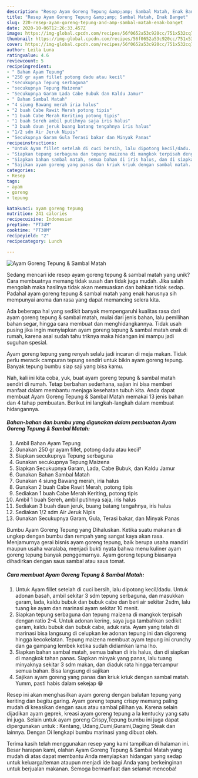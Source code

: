 ```yaml
---
description: "Resep Ayam Goreng Tepung &amp;amp; Sambal Matah, Enak Banget"
title: "Resep Ayam Goreng Tepung &amp;amp; Sambal Matah, Enak Banget"
slug: 220-resep-ayam-goreng-tepung-and-amp-sambal-matah-enak-banget
date: 2020-10-06T12:26:33.457Z
image: https://img-global.cpcdn.com/recipes/56f0652a53c920cc/751x532cq70/ayam-goreng-tepung-sambal-matah-foto-resep-utama.jpg
thumbnail: https://img-global.cpcdn.com/recipes/56f0652a53c920cc/751x532cq70/ayam-goreng-tepung-sambal-matah-foto-resep-utama.jpg
cover: https://img-global.cpcdn.com/recipes/56f0652a53c920cc/751x532cq70/ayam-goreng-tepung-sambal-matah-foto-resep-utama.jpg
author: Leila Luna
ratingvalue: 4.6
reviewcount: 5
recipeingredient:
- " Bahan Ayam Tepung"
- "250 gr ayam fillet potong dadu atau kecil"
- "secukupnya Tepung serbaguna"
- "secukupnya Tepung Maizena"
- "Secukupnya Garam Lada Cabe Bubuk dan Kaldu Jamur"
- " Bahan Sambal Matah"
- "4 siung Bawang merah iria halus"
- "2 buah Cabe Rawit Merah potong tipis"
- "1 buah Cabe Merah Keriting potong tipis"
- "1 buah Sereh ambil putihnya saja iris halus"
- "3 buah daun jeruk buang batang tengahnya iris halus"
- "1/2 sdm Air Jeruk Nipis"
- "Secukupnya Garam Gula Terasi bakar dan Minyak Panas"
recipeinstructions:
- "Untuk Ayam fillet setelah di cuci bersih, lalu dipotong kecil/dadu. Untuk adonan basah, ambil sekitar 3 sdm tepung serbaguna, dan masukkan garam, lada, kaldu bubuk dan bubuk cabe dan beri air sekitar 2sdm, lalu tuang ke ayam dan marinasi ayam sekitar 10 menit."
- "Siapkan tepung serbaguna dan tepung maizena di mangkok terpisah dengan ratio 2-4. Untuk adonan kering, saya juga tambahkan sedikit garam, kaldu bubuk dan bubuk cabe, aduk rata. Ayam yang telah di marinasi bisa langsung di celupkan ke adonan tepung ini dan digoreng hingga kecokelatan. Tepung maizena membuat ayam tepung ini crunchy dan ga gampang lembek ketika sudah didiamkan lama lho."
- "Siapkan bahan sambal matah, semua bahan di iris halus, dan di siapkan di mangkok tahan panas. Siapkan minyak yang panas, lalu tuang minyaknya sekitar 3 sdm makan, dan diaduk rata hingga tercampur semua bahan. Bisa langsung di sajikan"
- "Sajikan ayam goreng yang panas dan kriuk kriuk dengan sambal matah. Yumm, pasti habis dalam sekejap 😁"
categories:
- Resep
tags:
- ayam
- goreng
- tepung

katakunci: ayam goreng tepung 
nutrition: 241 calories
recipecuisine: Indonesian
preptime: "PT34M"
cooktime: "PT38M"
recipeyield: "2"
recipecategory: Lunch

---
```



![Ayam Goreng Tepung &amp; Sambal Matah](https://img-global.cpcdn.com/recipes/56f0652a53c920cc/751x532cq70/ayam-goreng-tepung-sambal-matah-foto-resep-utama.jpg)

Sedang mencari ide resep ayam goreng tepung &amp; sambal matah yang unik? Cara membuatnya memang tidak susah dan tidak juga mudah. Jika salah mengolah maka hasilnya tidak akan memuaskan dan bahkan tidak sedap. Padahal ayam goreng tepung &amp; sambal matah yang enak harusnya sih mempunyai aroma dan rasa yang dapat memancing selera kita.

Ada beberapa hal yang sedikit banyak mempengaruhi kualitas rasa dari ayam goreng tepung &amp; sambal matah, mulai dari jenis bahan, lalu pemilihan bahan segar, hingga cara membuat dan menghidangkannya. Tidak usah pusing jika ingin menyiapkan ayam goreng tepung &amp; sambal matah enak di rumah, karena asal sudah tahu triknya maka hidangan ini mampu jadi suguhan spesial.

Ayam goreng tepung yang renyah selalu jadi incaran di meja makan. Tidak perlu meracik campuran tepung sendiri untuk bikin ayam goreng tepung. Banyak tepung bumbu siap saji yang bisa kamu.


Nah, kali ini kita coba, yuk, buat ayam goreng tepung &amp; sambal matah sendiri di rumah. Tetap berbahan sederhana, sajian ini bisa memberi manfaat dalam membantu menjaga kesehatan tubuh kita. Anda dapat membuat Ayam Goreng Tepung &amp; Sambal Matah memakai 13 jenis bahan dan 4 tahap pembuatan. Berikut ini langkah-langkah dalam membuat hidangannya.

<!--inarticleads1-->

##### Bahan-bahan dan bumbu yang digunakan dalam pembuatan Ayam Goreng Tepung &amp; Sambal Matah:

1. Ambil  Bahan Ayam Tepung
1. Gunakan 250 gr ayam fillet, potong dadu atau kecil²
1. Siapkan secukupnya Tepung serbaguna
1. Gunakan secukupnya Tepung Maizena
1. Siapkan Secukupnya Garam, Lada, Cabe Bubuk, dan Kaldu Jamur
1. Gunakan  Bahan Sambal Matah
1. Gunakan 4 siung Bawang merah, iria halus
1. Gunakan 2 buah Cabe Rawit Merah, potong tipis
1. Sediakan 1 buah Cabe Merah Keriting, potong tipis
1. Ambil 1 buah Sereh, ambil putihnya saja, iris halus
1. Sediakan 3 buah daun jeruk, buang batang tengahnya, iris halus
1. Sediakan 1/2 sdm Air Jeruk Nipis
1. Gunakan Secukupnya Garam, Gula, Terasi bakar, dan Minyak Panas


Bumbu Ayam Goreng Tepung yang Dihaluskan. Ketika suatu makanan di ungkep dengan bumbu dan rempah yang sangat kaya akan rasa. Menjamurnya gerai bisnis ayam goreng tepung, baik berupa usaha mandiri maupun usaha waralaba, menjadi bukti nyata bahwa menu kuliner ayam goreng tepung banyak penggemarnya. Ayam goreng tepung biasanya dihadirkan dengan saus sambal atau saus tomat. 

<!--inarticleads2-->

##### Cara membuat Ayam Goreng Tepung &amp; Sambal Matah:

1. Untuk Ayam fillet setelah di cuci bersih, lalu dipotong kecil/dadu. Untuk adonan basah, ambil sekitar 3 sdm tepung serbaguna, dan masukkan garam, lada, kaldu bubuk dan bubuk cabe dan beri air sekitar 2sdm, lalu tuang ke ayam dan marinasi ayam sekitar 10 menit.
1. Siapkan tepung serbaguna dan tepung maizena di mangkok terpisah dengan ratio 2-4. Untuk adonan kering, saya juga tambahkan sedikit garam, kaldu bubuk dan bubuk cabe, aduk rata. Ayam yang telah di marinasi bisa langsung di celupkan ke adonan tepung ini dan digoreng hingga kecokelatan. Tepung maizena membuat ayam tepung ini crunchy dan ga gampang lembek ketika sudah didiamkan lama lho.
1. Siapkan bahan sambal matah, semua bahan di iris halus, dan di siapkan di mangkok tahan panas. Siapkan minyak yang panas, lalu tuang minyaknya sekitar 3 sdm makan, dan diaduk rata hingga tercampur semua bahan. Bisa langsung di sajikan
1. Sajikan ayam goreng yang panas dan kriuk kriuk dengan sambal matah. Yumm, pasti habis dalam sekejap 😁


Resep ini akan menghasilkan ayam goreng dengan balutan tepung yang keriting dan begitu garing. Ayam goreng tepung crispy memang paling mudah di kreasikan dengan saus atau sambal pilihan ya. Karena selain dijadikan ayam geprek, kreasi ayam goreng tepung a la kentucky yang satu ini juga. Selain untuk ayam goreng Crispy,Tepung bumbu ini juga dapat dipergunakan untuk : Kentang, Udang,Cumi,Gurami,Daging Steak dan lainnya. Dengan Di lengkapi bumbu marinasi yang dibuat oleh. 

Terima kasih telah menggunakan resep yang kami tampilkan di halaman ini. Besar harapan kami, olahan Ayam Goreng Tepung &amp; Sambal Matah yang mudah di atas dapat membantu Anda menyiapkan hidangan yang sedap untuk keluarga/teman ataupun menjadi ide bagi Anda yang berkeinginan untuk berjualan makanan. Semoga bermanfaat dan selamat mencoba!
